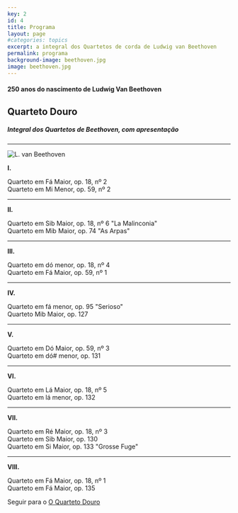 ```yaml
---
key: 2
id: 4
title: Programa
layout: page
#categories: topics
excerpt: a integral dos Quartetos de corda de Ludwig van Beethoven
permalink: programa
background-image: beethoven.jpg
image: beethoven.jpg
---
```

#### 250 anos do nascimento de Ludwig Van Beethoven

## Quarteto Douro

##### Integral dos Quartetos de Beethoven, com apresentação
---

![L. van Beethoven](https://upload.wikimedia.org/wikipedia/commons/thumb/6/6f/Beethoven.jpg/1200px-Beethoven.jpg)

**I.**

Quarteto em Fá Maior, op. 18, nº 2  
Quarteto em Mi Menor, op. 59, nº 2

---

**II.**

Quarteto em Sib Maior, op. 18, nº 6 "La Malinconia"  
Quarteto em Mib Maior, op. 74 "As Arpas"

---

**III.**

Quarteto em dó menor, op. 18, nº 4  
Quarteto em Fá Maior, op. 59, nº 1

---

**IV.**

Quarteto em fá menor, op. 95 "Serioso"  
Quarteto Mib Maior, op. 127 

---

**V.**

Quarteto em Dó Maior, op. 59, nº 3  
Quarteto em dó# menor, op. 131

---

**VI.**

Quarteto em Lá Maior, op. 18, nº 5  
Quarteto em lá menor, op. 132

---

**VII.**

Quarteto em Ré Maior, op. 18, nº 3  
Quarteto em Sib Maior, op. 130  
Quarteto em Si Maior, op. 133 "Grosse Fuge"

---

**VIII.**

Quarteto em Fá Maior, op. 18, nº 1  
Quarteto em Fá Maior, op. 135


Seguir para o [O Quarteto Douro](/quarteto-douro)
